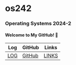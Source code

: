 # os242

### Operating Systems 2024-2
#### Welcome to My GitHub! 👋

| Log | GitHub | Links |
|-----------------|------------------------|--------------------|
| [LOG](https://almerazka.github.io/os242/TXT/mylog.txt) | [GitHub](https://github.com/almerazka/os242) | [LINKS](https://almerazka.github.io/os242/LINKS/) |
